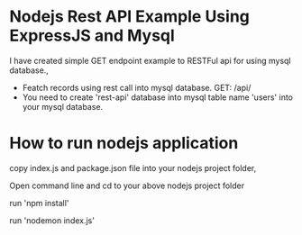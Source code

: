 <h1>Nodejs Rest API Example Using ExpressJS and Mysql</h1>
I have created simple GET endpoint example to RESTFul api for using mysql database.,
<ul>
<li>Featch records using rest call into mysql database. GET: /api/ </li>
<li>You need to create 'rest-api' database into mysql table name 'users' into your mysql database.</li>
</ul>

# How to run nodejs application
<p>copy index.js and package.json file into your nodejs project folder,</p>
<p>Open command line and cd to your above nodejs project folder</p>
<p>run 'npm install'</p>
<p>run 'nodemon index.js'</p>